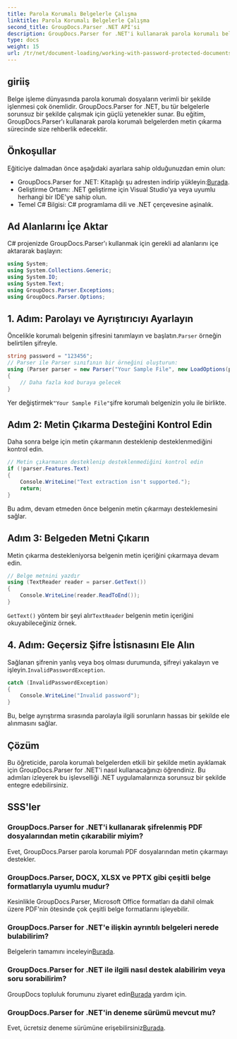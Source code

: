 ```yaml
---
title: Parola Korumalı Belgelerle Çalışma
linktitle: Parola Korumalı Belgelerle Çalışma
second_title: GroupDocs.Parser .NET API'si
description: GroupDocs.Parser for .NET'i kullanarak parola korumalı belgelerden nasıl metin ayıklayacağınızı öğrenin. Belge işleme yeteneklerinizi geliştirin.
type: docs
weight: 15
url: /tr/net/document-loading/working-with-password-protected-documents/
---
```

## giriiş
Belge işleme dünyasında parola korumalı dosyaların verimli bir şekilde işlenmesi çok önemlidir. GroupDocs.Parser for .NET, bu tür belgelerle sorunsuz bir şekilde çalışmak için güçlü yetenekler sunar. Bu eğitim, GroupDocs.Parser'ı kullanarak parola korumalı belgelerden metin çıkarma sürecinde size rehberlik edecektir.
## Önkoşullar
Eğiticiye dalmadan önce aşağıdaki ayarlara sahip olduğunuzdan emin olun:
-  GroupDocs.Parser for .NET: Kitaplığı şu adresten indirip yükleyin:[Burada](https://releases.groupdocs.com/parser/net/).
- Geliştirme Ortamı: .NET geliştirme için Visual Studio'ya veya uyumlu herhangi bir IDE'ye sahip olun.
- Temel C# Bilgisi: C# programlama dili ve .NET çerçevesine aşinalık.

## Ad Alanlarını İçe Aktar
C# projenizde GroupDocs.Parser'ı kullanmak için gerekli ad alanlarını içe aktararak başlayın:
```csharp
using System;
using System.Collections.Generic;
using System.IO;
using System.Text;
using GroupDocs.Parser.Exceptions;
using GroupDocs.Parser.Options;
```

## 1. Adım: Parolayı ve Ayrıştırıcıyı Ayarlayın
 Öncelikle korumalı belgenin şifresini tanımlayın ve başlatın.`Parser` örneğin belirtilen şifreyle.
```csharp
string password = "123456";
// Parser ile Parser sınıfının bir örneğini oluşturun:
using (Parser parser = new Parser("Your Sample File", new LoadOptions(password)))
{
    // Daha fazla kod buraya gelecek
}
```
 Yer değiştirmek`"Your Sample File"`şifre korumalı belgenizin yolu ile birlikte.
## Adım 2: Metin Çıkarma Desteğini Kontrol Edin
Daha sonra belge için metin çıkarmanın desteklenip desteklenmediğini kontrol edin.
```csharp
// Metin çıkarmanın desteklenip desteklenmediğini kontrol edin
if (!parser.Features.Text)
{
    Console.WriteLine("Text extraction isn't supported.");
    return;
}
```
Bu adım, devam etmeden önce belgenin metin çıkarmayı desteklemesini sağlar.
## Adım 3: Belgeden Metni Çıkarın
Metin çıkarma destekleniyorsa belgenin metin içeriğini çıkarmaya devam edin.
```csharp
// Belge metnini yazdır
using (TextReader reader = parser.GetText())
{
    Console.WriteLine(reader.ReadToEnd());
}
```
`GetText()` yöntem bir şeyi alır`TextReader` belgenin metin içeriğini okuyabileceğiniz örnek.
## 4. Adım: Geçersiz Şifre İstisnasını Ele Alın
 Sağlanan şifrenin yanlış veya boş olması durumunda, şifreyi yakalayın ve işleyin.`InvalidPasswordException`.
```csharp
catch (InvalidPasswordException)
{
    Console.WriteLine("Invalid password");
}
```
Bu, belge ayrıştırma sırasında parolayla ilgili sorunların hassas bir şekilde ele alınmasını sağlar.

## Çözüm
Bu öğreticide, parola korumalı belgelerden etkili bir şekilde metin ayıklamak için GroupDocs.Parser for .NET'i nasıl kullanacağınızı öğrendiniz. Bu adımları izleyerek bu işlevselliği .NET uygulamalarınıza sorunsuz bir şekilde entegre edebilirsiniz.

## SSS'ler
### GroupDocs.Parser for .NET'i kullanarak şifrelenmiş PDF dosyalarından metin çıkarabilir miyim?
Evet, GroupDocs.Parser parola korumalı PDF dosyalarından metin çıkarmayı destekler.
### GroupDocs.Parser, DOCX, XLSX ve PPTX gibi çeşitli belge formatlarıyla uyumlu mudur?
Kesinlikle GroupDocs.Parser, Microsoft Office formatları da dahil olmak üzere PDF'nin ötesinde çok çeşitli belge formatlarını işleyebilir.
### GroupDocs.Parser for .NET'e ilişkin ayrıntılı belgeleri nerede bulabilirim?
 Belgelerin tamamını inceleyin[Burada](https://reference.groupdocs.com/parser/net/).
### GroupDocs.Parser for .NET ile ilgili nasıl destek alabilirim veya soru sorabilirim?
 GroupDocs topluluk forumunu ziyaret edin[Burada](https://forum.groupdocs.com/c/parser/17) yardım için.
### GroupDocs.Parser for .NET'in deneme sürümü mevcut mu?
 Evet, ücretsiz deneme sürümüne erişebilirsiniz[Burada](https://releases.groupdocs.com/).